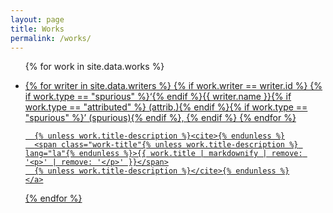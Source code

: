 ```yaml
---
layout: page
title: Works
permalink: /works/
---
```



<ul>

{% for work in site.data.works %}

  <li>
	<a href="{{ baseurl }}/works/{{ work.id }}">
      {% for writer in site.data.writers %}
	  {% if work.writer == writer.id %}
	  {% if work.type == "spurious" %}‘{% endif %}{{ writer.name }}{% if work.type == "attributed" %} (attrib.){% endif %}{% if work.type == "spurious" %}’ (spurious){% endif %},
	  {% endif %}
      {% endfor %}
	  
	  {% unless work.title-description %}<cite>{% endunless %}
	  <span class="work-title"{% unless work.title-description %} lang="la"{% endunless %}>{{ work.title | markdownify | remove: '<p>' | remove: '</p>' }}</span>
	  {% unless work.title-description %}</cite>{% endunless %}
	</a>
  </li>
{% endfor %}
</ul>
